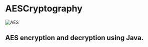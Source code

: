 # AESCryptography
![AES](https://user-images.githubusercontent.com/10559038/83761456-a7d00100-a676-11ea-8aba-1344b2941c50.jpg)

## AES encryption and decryption using Java.
